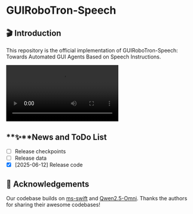 # GUIRoboTron-Speech

## 🎬 Introduction

This repository is the official implementation of GUIRoboTron-Speech: Towards Automated GUI Agents Based on Speech Instructions.

<video src="asset\demo.mp4"  width="60%" controls autoplay controls>
</video>

## **✨**News and ToDo List

- [ ] Release checkpoints
- [ ] Release data
- [X] [2025-06-12] Release code

## 🤗 Acknowledgements

Our codebase builds on [ms-swift](https://github.com/modelscope/ms-swift) and [Qwen2.5-Omni](https://github.com/QwenLM/Qwen2.5-Omni). Thanks the authors for sharing their awesome codebases!
